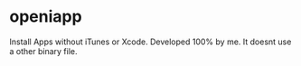 openiapp
========

Install Apps without iTunes or Xcode. Developed 100% by me.
It doesnt use a other binary file.
